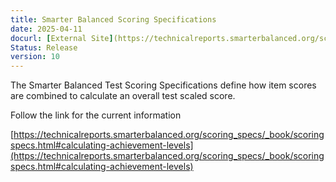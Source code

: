 ```yaml
---
title: Smarter Balanced Scoring Specifications
date: 2025-04-11
docurl: [External Site](https://technicalreports.smarterbalanced.org/scoring_specs/_book/scoringspecs.html#calculating-achievement-levels)
Status: Release
version: 10
---
```

The Smarter Balanced Test Scoring Specifications define how item scores are combined to calculate an overall test scaled score.

Follow the link for the current information

[https://technicalreports.smarterbalanced.org/scoring_specs/_book/scoringspecs.html#calculating-achievement-levels](https://technicalreports.smarterbalanced.org/scoring_specs/_book/scoringspecs.html#calculating-achievement-levels)